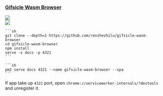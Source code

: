 ### [Gifsicle Wasm Browser](https://github.com/renzhezhilu/gifsicle-wasm-browser)

![](https://img.shields.io/github/license/renzhezhilu/gifsicle-wasm-browser?style=flat-square)<br />
[![](https://img.shields.io/github/last-commit/scillidan/gifsicle-wasm-browser/main?label=last%20commit%20(fork)&style=flat-square)](https://github.com/scillidan/gifsicle-wasm-browser)

````{tab} From source
```sh
git clone --depth=1 https://github.com/renzhezhilu/gifsicle-wasm-browser
cd gifsicle-wasm-browser
npm install
serve -s docs -p 4321
```
````

````{tab} PM2
```sh
pm2 serve docs 4321 --name gifsicle-wasm-browser --spa
```
````

If app take up `4321` port, open `chrome://serviceworker-internals/?devtools` and unregister it.